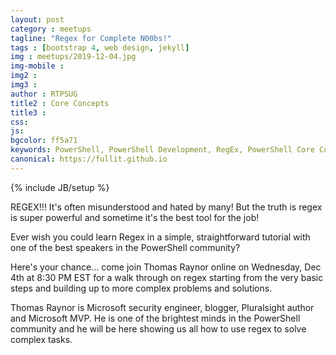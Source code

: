 ```yaml
---
layout: post
category : meetups
tagline: "Regex for Complete N00bs!"
tags : [bootstrap 4, web design, jekyll]
img : meetups/2019-12-04.jpg
img-mobile : 
img2 : 
img3 : 
author : RTPSUG
title2 : Core Concepts
title3 : 
css: 
js: 
bgcolor: ff5a71
keywords: PowerShell, PowerShell Development, RegEx, PowerShell Core Concepts
canonical: https://fullit.github.io
---
```

{% include JB/setup %}

REGEX!!! It's often misunderstood and hated by many! But the truth is regex is super powerful and sometime it's the best tool for the job!

Ever wish you could learn Regex in a simple, straightforward tutorial with one of the best speakers in the PowerShell community?

<!--more-->

Here's your chance... come join Thomas Raynor online on Wednesday, Dec 4th at 8:30 PM EST for a walk through on regex starting from the very basic steps and building up to more complex problems and solutions.

Thomas Raynor is Microsoft security engineer, blogger, Pluralsight author and Microsoft MVP. He is one of the brightest minds in the PowerShell community and he will be here showing us all how to use regex to solve complex tasks.
